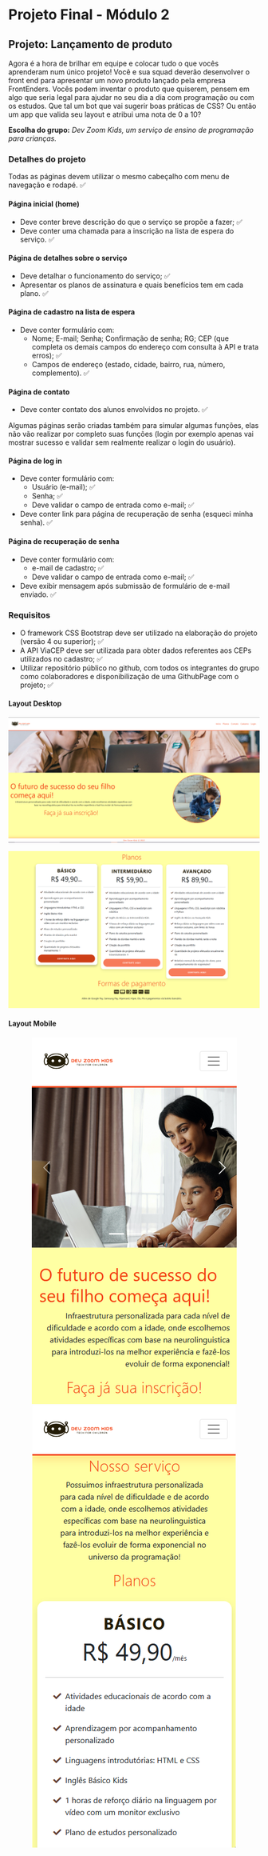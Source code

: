 # Projeto Final - Módulo 2

## Projeto: Lançamento de produto

Agora é a hora de brilhar em equipe e colocar tudo o que vocês aprenderam num único projeto! Você e sua squad deverão desenvolver o front end para apresentar um novo produto lançado pela empresa FrontEnders. Vocês podem inventar o produto que quiserem, pensem em algo que seria legal para ajudar no seu dia a dia com programação ou com os estudos. Que tal um bot que vai sugerir boas práticas de CSS? Ou então um app que valida seu layout e atribui uma nota de 0 a 10?

**Escolha do grupo:** *Dev Zoom Kids, um serviço de ensino de programação para crianças.*

### **Detalhes do projeto**

Todas as páginas devem utilizar o mesmo cabeçalho com menu de navegação e rodapé. ✅

#### **Página inicial (home)**

* Deve conter breve descrição do que o serviço se propõe a fazer; ✅
* Deve conter uma chamada para a inscrição na lista de espera do serviço. ✅

#### **Página de detalhes sobre o serviço**

* Deve detalhar o funcionamento do serviço; ✅
* Apresentar os planos de assinatura e quais benefícios tem em cada plano. ✅

#### **Página de cadastro na lista de espera**

* Deve conter formulário com:
    * Nome; E-mail; Senha; Confirmação de senha; RG; CEP (que completa os demais campos do endereço com consulta à API e trata erros); ✅
    * Campos de endereço (estado, cidade, bairro, rua, número, complemento). ✅

#### **Página de contato**

* Deve conter contato dos alunos envolvidos no projeto. ✅

Algumas páginas serão criadas também para simular algumas funções, elas não vão realizar por completo suas funções (login por exemplo apenas vai mostrar sucesso e validar sem realmente realizar o login do usuário).

#### **Página de log in**

* Deve conter formulário com:
    * Usuário (e-mail); ✅
    * Senha; ✅
    * Deve validar o campo de entrada como e-mail; ✅
* Deve conter link para página de recuperação de senha (esqueci minha senha). ✅

#### **Página de recuperação de senha**

* Deve conter formulário com:
    * e-mail de cadastro; ✅
    * Deve validar o campo de entrada como e-mail; ✅
* Deve exibir mensagem após submissão de formulário de e-mail enviado. ✅

### **Requisitos**

* O framework CSS Bootstrap deve ser utilizado na elaboração do projeto (versão 4 ou superior); ✅
* A API ViaCEP deve ser utilizada para obter dados referentes aos CEPs utilizados no cadastro; ✅
* Utilizar repositório público no github, com todos os integrantes do grupo como colaboradores e disponibilização de uma GithubPage com o projeto; ✅

#### Layout Desktop

![image](./src/front/view/img/desktop_home.PNG)

![image](./src/front/view/img/desktop_servicos.PNG)

#### Layout Mobile

<div align="center">

![image](./src/front/view/img/mobile_home.PNG)
![image](./src/front/view/img/mobile_servicos.PNG)

</div>
